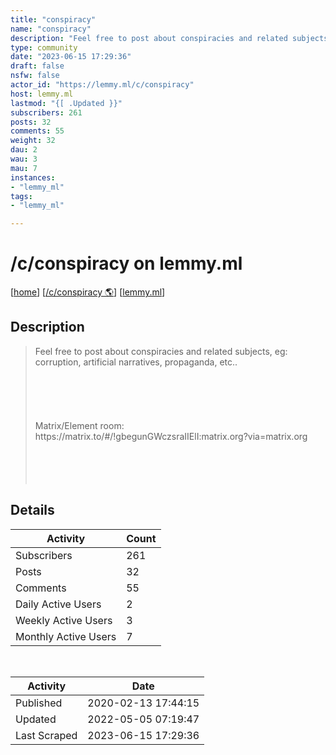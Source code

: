 ```yaml
---
title: "conspiracy" 
name: "conspiracy"
description: "Feel free to post about conspiracies and related subjects, eg: corruption, artificial narratives, propaganda, etc.. Matrix/Element room: https://matrix.to/#/!gbegunGWczsraIIElI:matrix.org?via=matrix.org&nbsp;"
type: community
date: "2023-06-15 17:29:36"
draft: false
nsfw: false
actor_id: "https://lemmy.ml/c/conspiracy"
host: lemmy.ml
lastmod: "{[ .Updated }}"
subscribers: 261
posts: 32
comments: 55
weight: 32
dau: 2
wau: 3
mau: 7
instances:
- "lemmy_ml"
tags: 
- "lemmy_ml"

---
```


# /c/conspiracy on lemmy.ml

[[home](/)]
[[/c/conspiracy 🌎](https://lemmy.ml/c/conspiracy)]
[[lemmy.ml](/instances/lemmy_ml)]


## Description 

<blockquote class="description">
Feel free to post about conspiracies and related subjects, eg: corruption, artificial narratives, propaganda, etc.. <br><br><br><br><br><br>Matrix/Element room: https://matrix.to/#/!gbegunGWczsraIIElI:matrix.org?via=matrix.org<br><br><br><br>&nbsp;<br>
</blockquote>


## Details

| Activity | Count  |
|----------------------|---|
| Subscribers          | 261 |
| Posts                | 32  |
| Comments             | 55  |
| Daily Active Users   | 2  |
| Weekly Active Users  | 3  |
| Monthly Active Users | 7  |

<br>

| Activity | Date |
|----------------------|---|
| Published            | 2020-02-13 17:44:15 |
| Updated              | 2022-05-05 07:19:47 |
| Last Scraped         | 2023-06-15 17:29:36 |
